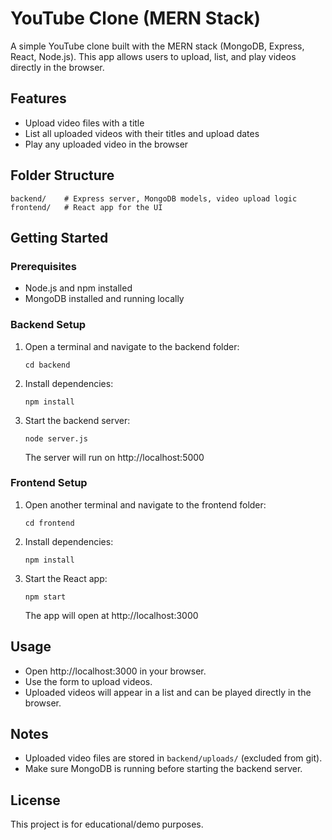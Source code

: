 # YouTube Clone (MERN Stack)

A simple YouTube clone built with the MERN stack (MongoDB, Express, React, Node.js). This app allows users to upload, list, and play videos directly in the browser.

## Features
- Upload video files with a title
- List all uploaded videos with their titles and upload dates
- Play any uploaded video in the browser

## Folder Structure
```
backend/    # Express server, MongoDB models, video upload logic
frontend/   # React app for the UI
```

## Getting Started

### Prerequisites
- Node.js and npm installed
- MongoDB installed and running locally

### Backend Setup
1. Open a terminal and navigate to the backend folder:
   ```
   cd backend
   ```
2. Install dependencies:
   ```
   npm install
   ```
3. Start the backend server:
   ```
   node server.js
   ```
   The server will run on http://localhost:5000

### Frontend Setup
1. Open another terminal and navigate to the frontend folder:
   ```
   cd frontend
   ```
2. Install dependencies:
   ```
   npm install
   ```
3. Start the React app:
   ```
   npm start
   ```
   The app will open at http://localhost:3000

## Usage
- Open http://localhost:3000 in your browser.
- Use the form to upload videos.
- Uploaded videos will appear in a list and can be played directly in the browser.

## Notes
- Uploaded video files are stored in `backend/uploads/` (excluded from git).
- Make sure MongoDB is running before starting the backend server.

## License
This project is for educational/demo purposes.